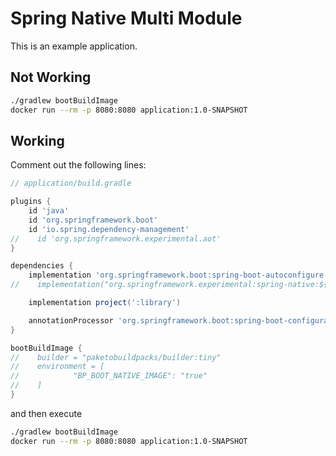 # Spring Native Multi Module
This is an example application.

## Not Working

````bash
./gradlew bootBuildImage
docker run --rm -p 8080:8080 application:1.0-SNAPSHOT
````

## Working
Comment out the following lines:
````groovy
// application/build.gradle

plugins {
    id 'java'
    id 'org.springframework.boot'
    id 'io.spring.dependency-management'
//    id 'org.springframework.experimental.aot'
}

dependencies {
    implementation 'org.springframework.boot:spring-boot-autoconfigure'
//    implementation("org.springframework.experimental:spring-native:${springNativeVersion}") { changing true }

    implementation project(':library')

    annotationProcessor 'org.springframework.boot:spring-boot-configuration-processor'
}

bootBuildImage {
//    builder = "paketobuildpacks/builder:tiny"
//    environment = [
//            "BP_BOOT_NATIVE_IMAGE": "true"
//    ]
}

````
and then execute
````bash
./gradlew bootBuildImage
docker run --rm -p 8080:8080 application:1.0-SNAPSHOT
````
